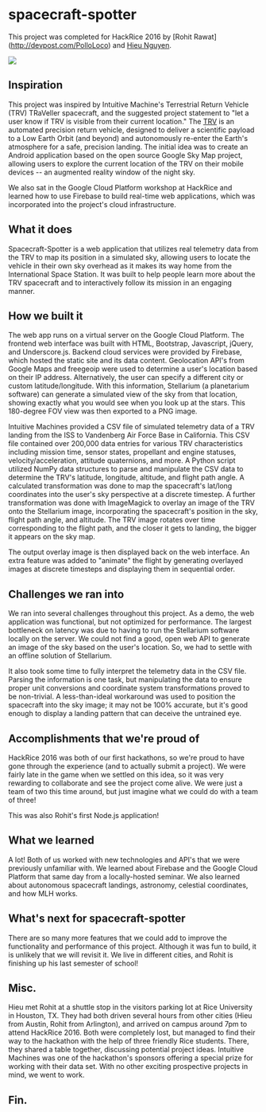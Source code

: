 # spacecraft-spotter

This project was completed for HackRice 2016 by [Rohit Rawat] (http://devpost.com/PolloLoco) and [Hieu Nguyen](http://devpost.com/hieu).

<img src="http://niftyhedgehog.com/spacecraft-spotter/images/TRV_display.jpg">

## Inspiration
This project was inspired by Intuitive Machine's Terrestrial Return Vehicle (TRV) TRaVeller spacecraft, and the suggested project statement to "let a user know if TRV is visible from their current location." The [TRV](https://intuitivemachines.com/Aerospace/SpaceSystems/) is an automated precision return vehicle, designed to deliver a scientific payload to a Low Earth Orbit (and beyond) and autonomously re-enter the Earth's atmosphere for a safe, precision landing. The initial idea was to create an Android application based on the open source Google Sky Map project, allowing users to explore the current location of the TRV on their mobile devices -- an augmented reality window of the night sky.

We also sat in the Google Cloud Platform workshop at HackRice and learned how to use Firebase to build real-time web applications, which was incorporated into the project's cloud infrastructure.


## What it does
Spacecraft-Spotter is a web application that utilizes real telemetry data from the TRV to map its position in a simulated sky, allowing users to locate the vehicle in their own sky overhead as it makes its way home from the International Space Station. It was built to help people learn more about the TRV spacecraft and to interactively follow its mission in an engaging manner.


## How we built it
The web app runs on a virtual server on the Google Cloud Platform. The frontend web interface was built with HTML, Bootstrap, Javascript, jQuery, and Underscore.js. Backend cloud services were provided by Firebase, which hosted the static site and its data content. Geolocation API's from Google Maps and freegeoip were used to determine a user's location based on their IP address. Alternatively, the user can specify a different city or custom latitude/longitude. With this information, Stellarium (a planetarium software) can generate a simulated view of the sky from that location, showing exactly what you would see when you look up at the stars. This 180-degree FOV view was then exported to a PNG image.

Intuitive Machines provided a CSV file of simulated telemetry data of a TRV landing from the ISS to Vandenberg Air Force Base in California. This CSV file contained over 200,000 data entries for various TRV characteristics including mission time, sensor states, propellant and engine statuses, velocity/acceleration, attitude quaternions, and more. A Python script utilized NumPy data structures to parse and manipulate the CSV data to determine the TRV's latitude, longitude, altitude, and flight path angle. A calculated transformation was done to map the spacecraft's lat/long coordinates into the user's sky perspective at a discrete timestep. A further transformation was done with ImageMagick to overlay an image of the TRV onto the Stellarium image, incorporating the spacecraft's position in the sky, flight path angle, and altitude. The TRV image rotates over time corresponding to the flight path, and the closer it gets to landing, the bigger it appears on the sky map.

The output overlay image is then displayed back on the web interface. An extra feature was added to "animate" the flight by generating overlayed images at discrete timesteps and displaying them in sequential order.


## Challenges we ran into
We ran into several challenges throughout this project. As a demo, the web application was functional, but not optimized for performance. The largest bottleneck on latency was due to having to run the Stellarium software locally on the server. We could not find a good, open web API to generate an image of the sky based on the user's location. So, we had to settle with an offline solution of Stellarium.

It also took some time to fully interpret the telemetry data in the CSV file. Parsing the information is one task, but manipulating the data to ensure proper unit conversions and coordinate system transformations proved to be non-trivial. A less-than-ideal workaround was used to position the spacecraft into the sky image; it may not be 100% accurate, but it's good enough to display a landing pattern that can deceive the untrained eye.


## Accomplishments that we're proud of
HackRice 2016 was both of our first hackathons, so we're proud to have gone through the experience (and to actually submit a project). We were fairly late in the game when we settled on this idea, so it was very rewarding to collaborate and see the project come alive. We were just a team of two this time around, but just imagine what we could do with a team of three!

This was also Rohit's first Node.js application!


## What we learned
A lot! Both of us worked with new technologies and API's that we were previously unfamiliar with. We learned about Firebase and the Google Cloud Platform that same day from a locally-hosted seminar. We also learned about autonomous spacecraft landings, astronomy, celestial coordinates, and how MLH works.


## What's next for spacecraft-spotter
There are so many more features that we could add to improve the functionality and performance of this project. Although it was fun to build, it is unlikely that we will revisit it. We live in different cities, and Rohit is finishing up his last semester of school!


## Misc.
Hieu met Rohit at a shuttle stop in the visitors parking lot at Rice University in Houston, TX. They had both driven several hours from other cities (Hieu from Austin, Rohit from Arlington), and arrived on campus around 7pm to attend HackRice 2016. Both were completely lost, but managed to find their way to the hackathon with the help of three friendly Rice students. There, they shared a table together, discussing potential project ideas. Intuitive Machines was one of the hackathon's sponsors offering a special prize for working with their data set. With no other exciting prospective projects in mind, we went to work.


## Fin.
